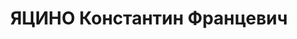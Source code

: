 ---
title: ЯЦИНО Константин Францевич
description: '1888 г.р., место рождения: Польша, Ви-ленское воеводство, Вилейский
  у-д, д. Равы, украинец, прож.: Казахская ССР, г. Алма-Ата, работал: Наркомат финансов
  Казахской ССР, заместитель народного комиссара.

  Арестован 13 июня 1937 г., осужден 14 января 1938 г. Мера наказания:15 лет тюремного
  заключения.'
---